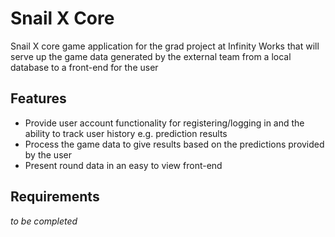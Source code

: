 # Snail X Core
Snail X core game application for the grad project at Infinity Works that will serve up the game data generated by the external team from a local database to a front-end for the user

## Features
* Provide user account functionality for registering/logging in and the ability to track user history e.g. prediction results
* Process the game data to give results based on the predictions provided by the user
* Present round data in an easy to view front-end

## Requirements
*to be completed*
